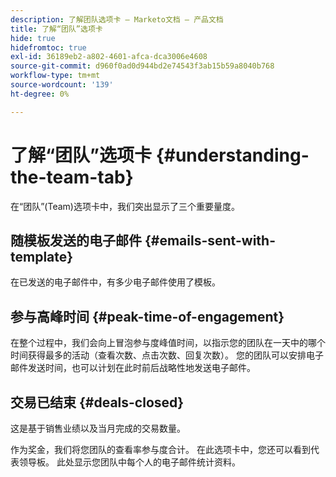 ```yaml
---
description: 了解团队选项卡 — Marketo文档 — 产品文档
title: 了解“团队”选项卡
hide: true
hidefromtoc: true
exl-id: 36189eb2-a802-4601-afca-dca3006e4608
source-git-commit: d960f0ad0d944bd2e74543f3ab15b59a8040b768
workflow-type: tm+mt
source-wordcount: '139'
ht-degree: 0%

---
```


# 了解“团队”选项卡 {#understanding-the-team-tab}

在“团队”(Team)选项卡中，我们突出显示了三个重要量度。

## 随模板发送的电子邮件 {#emails-sent-with-template}

在已发送的电子邮件中，有多少电子邮件使用了模板。

## 参与高峰时间 {#peak-time-of-engagement}

在整个过程中，我们会向上冒泡参与度峰值时间，以指示您的团队在一天中的哪个时间获得最多的活动（查看次数、点击次数、回复次数）。 您的团队可以安排电子邮件发送时间，也可以计划在此时前后战略性地发送电子邮件。

## 交易已结束 {#deals-closed}

这是基于销售业绩以及当月完成的交易数量。

作为奖金，我们将您团队的查看率参与度合计。 在此选项卡中，您还可以看到代表领导板。 此处显示您团队中每个人的电子邮件统计资料。
